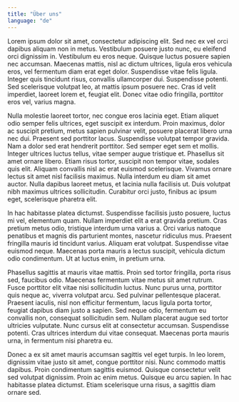 ```yaml
---
title: "Über uns"
language: "de"
---
```


Lorem ipsum dolor sit amet, consectetur adipiscing elit. Sed nec ex vel orci dapibus aliquam non in metus. Vestibulum posuere justo nunc, eu eleifend orci dignissim in. Vestibulum eu eros neque. Quisque luctus posuere sapien nec accumsan. Maecenas mattis, nisl ac dictum ultrices, ligula eros vehicula eros, vel fermentum diam erat eget dolor. Suspendisse vitae felis ligula. Integer quis tincidunt risus, convallis ullamcorper dui. Suspendisse potenti. Sed scelerisque volutpat leo, at mattis ipsum posuere nec. Cras id velit imperdiet, laoreet lorem et, feugiat elit. Donec vitae odio fringilla, porttitor eros vel, varius magna.

Nulla molestie laoreet tortor, nec congue eros lacinia eget. Etiam aliquet odio semper felis ultrices, eget suscipit ex interdum. Proin maximus, dolor ac suscipit pretium, metus sapien pulvinar velit, posuere placerat libero urna nec dui. Praesent sed porttitor lacus. Suspendisse volutpat tempor gravida. Nam a dolor sed erat hendrerit porttitor. Sed semper eget sem et mollis. Integer ultrices luctus tellus, vitae semper augue tristique et. Phasellus sit amet ornare libero. Etiam risus tortor, suscipit non tempor vitae, sodales quis elit. Aliquam convallis nisl ac erat euismod scelerisque. Vivamus ornare lectus sit amet nisl facilisis maximus. Nulla interdum eu diam sit amet auctor. Nulla dapibus laoreet metus, et lacinia nulla facilisis ut. Duis volutpat nibh maximus ultrices sollicitudin. Curabitur orci justo, finibus ac ipsum eget, scelerisque pharetra elit.

In hac habitasse platea dictumst. Suspendisse facilisis justo posuere, luctus mi vel, elementum quam. Nullam imperdiet elit a erat gravida pretium. Cras pretium metus odio, tristique interdum urna varius a. Orci varius natoque penatibus et magnis dis parturient montes, nascetur ridiculus mus. Praesent fringilla mauris id tincidunt varius. Aliquam erat volutpat. Suspendisse vitae euismod neque. Maecenas porta mauris a lectus suscipit, vehicula dictum odio condimentum. Ut at luctus enim, in pretium urna.

Phasellus sagittis at mauris vitae mattis. Proin sed tortor fringilla, porta risus sed, faucibus odio. Maecenas fermentum vitae metus sit amet rutrum. Fusce porttitor elit vitae nisi sollicitudin luctus. Nunc purus urna, porttitor quis neque ac, viverra volutpat arcu. Sed pulvinar pellentesque placerat. Praesent iaculis, nisl non efficitur fermentum, lacus ligula porta tortor, feugiat dapibus diam justo a sapien. Sed neque odio, fermentum eu convallis non, consequat sollicitudin sem. Nullam placerat augue sed tortor ultricies vulputate. Nunc cursus elit at consectetur accumsan. Suspendisse potenti. Cras ultrices interdum dui vitae consequat. Maecenas porta mauris urna, in fermentum nisi pharetra eu.

Donec a ex sit amet mauris accumsan sagittis vel eget turpis. In leo lorem, dignissim vitae justo sit amet, congue porttitor nisi. Nunc commodo mattis dapibus. Proin condimentum sagittis euismod. Quisque consectetur velit sed volutpat dignissim. Proin ac enim metus. Quisque eu arcu sapien. In hac habitasse platea dictumst. Etiam scelerisque urna risus, a sagittis diam ornare sed. 